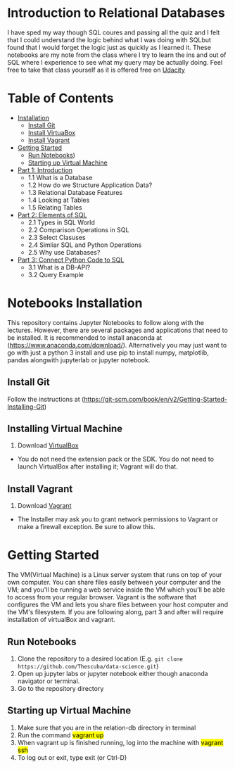 # Introduction to Relational Databases
I have sped my way though SQL coures and passing all the quiz and I felt that I could understand the logic behind what I was doing with SQLbut found that I would forget the logic just as quickly as I learned it. These notebooks are my note from the class where I try to learn the ins and out of SQL where I experience to see what my query may be actually doing. Feel free to take that class yourself as it is offered free on [Udacity](https://classroom.udacity.com/courses/ud197/)
 
Table of Contents
=================

  * [Installation](#notebooks-installation)
    * [Install Git](#install-git)
    * [Install VirtuaBox](#installing-virtual-machine)
    * [Install Vagrant](#Install-Vagrant)
  * [Getting Started](#getting-started)
    * [Run Notebooks](#run-notebooks))
    * [Starting up Virtual Machine](Starting-up-Virtual-Machine)
  * [Part 1: Introduction](Intro-Relation-DB.ipynb)
      * 1.1 What is a Database
      * 1.2 How do we Structure Application Data? 
      * 1.3 Relational Database Features
      * 1.4 Looking at Tables
      * 1.5 Relating Tables
  * [Part 2: Elements of SQL](Elements-of-SQL.ipynb)
      * 2.1 Types in SQL World
      * 2.2 Comparison Operations in SQL
      * 2.3 Select Clasuses
      * 2.4 Simliar SQL and Python Operations
      * 2.5 Why use Databases? 
  * [Part 3: Connect Python Code to SQL](Python-Database-API.ipynb)
      * 3.1 What is a DB-API?
      * 3.2 Query Example

      
# Notebooks Installation
This repository contains Jupyter Notebooks to follow along with the lectures. However, there are several
packages and applications that need to be installed. It is recommended to install anaconda at (https://www.anaconda.com/download/). Alternatively you may just want to go with just a python 3 install and use pip to install numpy, matplotlib, pandas alongwith jupyterlab or jupyter notebook.

## Install Git
Follow the instructions at (https://git-scm.com/book/en/v2/Getting-Started-Installing-Git)

## Installing Virtual Machine
1. Download [VirtualBox](https://www.virtualbox.org/wiki/Downloads)
  * You do not need the extension pack or the SDK. You do not need to launch VirtualBox after installing it; Vagrant will do that.
## Install Vagrant
1. Download [Vagrant](https://www.vagrantup.com/downloads.html)
  * The Installer may ask you to grant network permissions to Vagrant or make a firewall exception. Be sure to allow this.

# Getting Started
The VM(Virtual Machine) is a Linux server system that runs on top of your own computer. You can share files easily between your computer and the VM; and you'll be running a web service inside the VM which you'll be able to access from your regular browser. Vagrant is the software that configures the VM and lets you share files between your host computer and the VM's filesystem. If you are following along, part 3 and after will require installation of virtualBox and vagrant. 
## Run Notebooks
1. Clone the repository to a desired location (E.g. `git clone https://github.com/Thescuba/data-science.git`)
2. Open up jupyter labs or jupyter notebook either though anaconda navigator or terminal. 
3. Go to the repository directory
## Starting up Virtual Machine
1. Make sure that you are in the relation-db directory in terminal
2. Run the command <mark>vagrant up</mark>
3. When vagrant up is finished running, log into the machine with <mark>vagrant ssh</mark>
4. To log out or exit, type exit (or Ctrl-D)